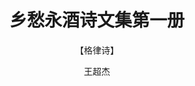 ---
title: "乡愁永酒诗文集第一册"
subtitle: 【格律诗】
author: 王超杰
CJKmainfont: "AR PL UKai TW" 
mainfont: "AR PL UKai TW" 
geometry: margin=2cm
number-sections: true 
output: 
  pdf_document:
    toc: false
    toc-title: 目录
documentclass: extarticle
fontsize: 17pt
rights: © 2020 Dr. Chaojie Wang
toc-title: 目录
lang: en-US
#lang: zh-CN   NOT　WORKING！
---